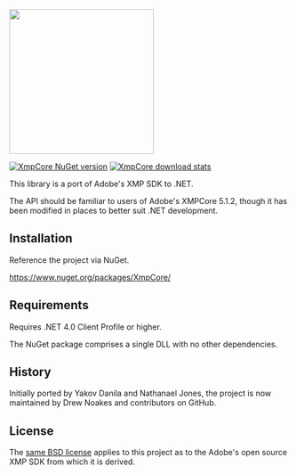 ﻿<img src="https://cdn.rawgit.com/drewnoakes/xmp-core-dotnet/master/docs/logo.svg" width="260" height="260" />

[![XmpCore NuGet version](https://img.shields.io/nuget/v/XmpCore.svg)](https://www.nuget.org/packages/XmpCore/) [![XmpCore download stats](https://img.shields.io/nuget/dt/XmpCore.svg)](https://www.nuget.org/packages/XmpCore/)

This library is a port of Adobe's XMP SDK to .NET.

The API should be familiar to users of Adobe's XMPCore 5.1.2, though it has been modified
in places to better suit .NET development.

## Installation

Reference the project via NuGet.

https://www.nuget.org/packages/XmpCore/

## Requirements

Requires .NET 4.0 Client Profile or higher.

The NuGet package comprises a single DLL with no other dependencies.

## History

Initially ported by Yakov Danila and Nathanael Jones, the project is now maintained
by Drew Noakes and contributors on GitHub.

## License

The [same BSD license](http://www.adobe.com/devnet/xmp/sdk/eula.html) applies to this project
as to the Adobe's open source XMP SDK from which it is derived.
